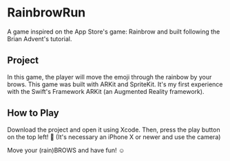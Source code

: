 # RainbrowRun

A game inspired on the App Store's game: Rainbrow and built following the Brian Advent's tutorial.  

## Project

In this game, the player will move the emoji through the rainbow by your brows. 
This game was built with ARKit and SpriteKit. It's my first experience with the Swift's Framework ARKit (an Augmented Reality framework). 


## How to Play

Download the project and open it using Xcode. Then, press the play button on the top left! 👾
(It's necessary an iPhone X or newer and use the camera)

Move your (rain)BROWS and have fun! ☺️
